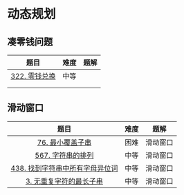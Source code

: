 # 动态规划
## 凑零钱问题

|                            题目                            | 难度 | 题解 |
| :--------------------------------------------------------: | :--: | :--: |
| [322. 零钱兑换](https://leetcode.cn/problems/coin-change/) | 中等 |      |
|                                                            |      |      |
|                                                            |      |      |

## 滑动窗口

|                             题目                             | 难度 |   题解   |
| :----------------------------------------------------------: | :--: | :------: |
| [76. 最小覆盖子串](https://leetcode.cn/problems/minimum-window-substring/) | 困难 | 滑动窗口 |
| [567. 字符串的排列](https://leetcode.cn/problems/permutation-in-string/) | 中等 | 滑动窗口 |
| [438. 找到字符串中所有字母异位词](https://leetcode.cn/problems/find-all-anagrams-in-a-string/) | 中等 | 滑动窗口 |
| [3. 无重复字符的最长子串](https://leetcode.cn/problems/longest-substring-without-repeating-characters/) | 中等 | 滑动窗口 |